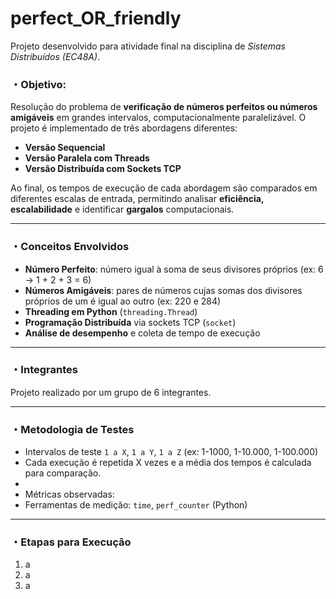 # perfect_OR_friendly
Projeto desenvolvido para atividade final na disciplina de *Sistemas Distribuídos (EC48A)*.

### ・Objetivo:
Resolução do problema de **verificação de números perfeitos ou números amigáveis** em grandes intervalos, computacionalmente paralelizável. 
O projeto é implementado de três abordagens diferentes:

- **Versão Sequencial**
- **Versão Paralela com Threads**
- **Versão Distribuída com Sockets TCP**

Ao final, os tempos de execução de cada abordagem são comparados em diferentes escalas de entrada, permitindo analisar **eficiência, escalabilidade** e identificar **gargalos** computacionais.

---

### ・Conceitos Envolvidos

- **Número Perfeito**: número igual à soma de seus divisores próprios (ex: 6 → 1 + 2 + 3 = 6)
- **Números Amigáveis**: pares de números cujas somas dos divisores próprios de um é igual ao outro (ex: 220 e 284)
- **Threading em Python** (`threading.Thread`)
- **Programação Distribuída** via sockets TCP (`socket`)
- **Análise de desempenho** e coleta de tempo de execução

---

### ・Integrantes

Projeto realizado por um grupo de 6 integrantes.  

---

### ・Metodologia de Testes

- Intervalos de teste `1 a X`, `1 a Y`, `1 a Z` (ex: 1-1000, 1-10.000, 1-100.000)
- Cada execução é repetida X vezes e a média dos tempos é calculada para comparação.
- 
- Métricas observadas:
- Ferramentas de medição: `time`, `perf_counter` (Python)

---

### ・Etapas para Execução

1. a
2. a
3. a
